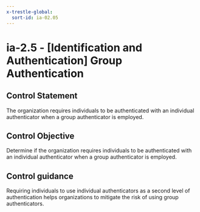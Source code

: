 ```yaml
---
x-trestle-global:
  sort-id: ia-02.05
---
```


# ia-2.5 - \[Identification and Authentication\] Group Authentication

## Control Statement

The organization requires individuals to be authenticated with an individual authenticator when a group authenticator is employed.

## Control Objective

Determine if the organization requires individuals to be authenticated with an individual authenticator when a group authenticator is employed.

## Control guidance

Requiring individuals to use individual authenticators as a second level of authentication helps organizations to mitigate the risk of using group authenticators.
